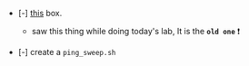 - [-]  [this]("https://tryhackme.com/r/room/owasptop102021") box.
    
    - saw this thing while doing today's lab, It is the __`old one`__ ❗


- [-]  create a `ping_sweep.sh`

